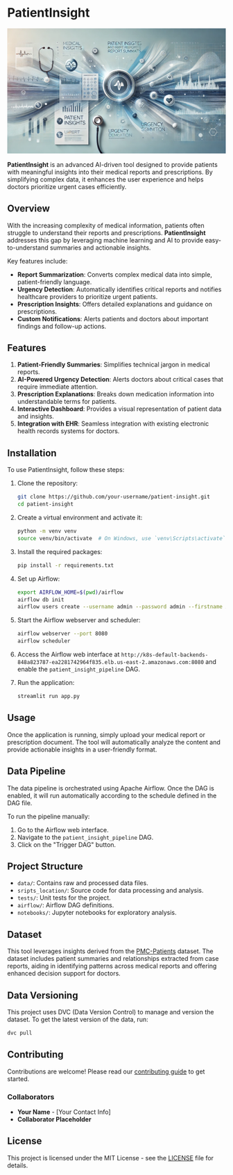 # PatientInsight

![Banner Placeholder](assets/BannerImg.webp)

**PatientInsight** is an advanced AI-driven tool designed to provide patients with meaningful insights into their medical reports and prescriptions. By simplifying complex data, it enhances the user experience and helps doctors prioritize urgent cases efficiently.

## Overview

With the increasing complexity of medical information, patients often struggle to understand their reports and prescriptions. **PatientInsight** addresses this gap by leveraging machine learning and AI to provide easy-to-understand summaries and actionable insights.

Key features include:
- **Report Summarization**: Converts complex medical data into simple, patient-friendly language.
- **Urgency Detection**: Automatically identifies critical reports and notifies healthcare providers to prioritize urgent patients.
- **Prescription Insights**: Offers detailed explanations and guidance on prescriptions.
- **Custom Notifications**: Alerts patients and doctors about important findings and follow-up actions.

## Features

1. **Patient-Friendly Summaries**: Simplifies technical jargon in medical reports.
2. **AI-Powered Urgency Detection**: Alerts doctors about critical cases that require immediate attention.
3. **Prescription Explanations**: Breaks down medication information into understandable terms for patients.
4. **Interactive Dashboard**: Provides a visual representation of patient data and insights.
5. **Integration with EHR**: Seamless integration with existing electronic health records systems for doctors.

## Installation

To use PatientInsight, follow these steps:

1. Clone the repository:
   ```bash
   git clone https://github.com/your-username/patient-insight.git
   cd patient-insight
   ```

2. Create a virtual environment and activate it:
   ```bash
   python -m venv venv
   source venv/bin/activate  # On Windows, use `venv\Scripts\activate`
   ```

3. Install the required packages:
   ```bash
   pip install -r requirements.txt
   ```

4. Set up Airflow:
   ```bash
   export AIRFLOW_HOME=$(pwd)/airflow
   airflow db init
   airflow users create --username admin --password admin --firstname Admin --lastname User --role Admin --email admin@example.com
   ```

5. Start the Airflow webserver and scheduler:
   ```bash
   airflow webserver --port 8080
   airflow scheduler
   ```

6. Access the Airflow web interface at `http://k8s-default-backends-848a823787-ea2281742964f835.elb.us-east-2.amazonaws.com:8080` and enable the `patient_insight_pipeline` DAG.

7. Run the application:
   ```bash
   streamlit run app.py
   ```

## Usage

Once the application is running, simply upload your medical report or prescription document. The tool will automatically analyze the content and provide actionable insights in a user-friendly format.

## Data Pipeline

The data pipeline is orchestrated using Apache Airflow. Once the DAG is enabled, it will run automatically according to the schedule defined in the DAG file.

To run the pipeline manually:

1. Go to the Airflow web interface.
2. Navigate to the `patient_insight_pipeline` DAG.
3. Click on the "Trigger DAG" button.

## Project Structure

- `data/`: Contains raw and processed data files.
- `sripts_location/`: Source code for data processing and analysis.
- `tests/`: Unit tests for the project.
- `airflow/`: Airflow DAG definitions.
- `notebooks/`: Jupyter notebooks for exploratory analysis.

## Dataset

This tool leverages insights derived from the [PMC-Patients](https://huggingface.co/datasets/zhengyun21/PMC-Patients) dataset. The dataset includes patient summaries and relationships extracted from case reports, aiding in identifying patterns across medical reports and offering enhanced decision support for doctors.

## Data Versioning

This project uses DVC (Data Version Control) to manage and version the dataset. To get the latest version of the data, run:

```bash
dvc pull
```

## Contributing

Contributions are welcome! Please read our [contributing guide](CONTRIBUTING.md) to get started.

### Collaborators

- **Your Name** - [Your Contact Info]
- **Collaborator Placeholder**

## License

This project is licensed under the MIT License - see the [LICENSE](LICENSE) file for details.
